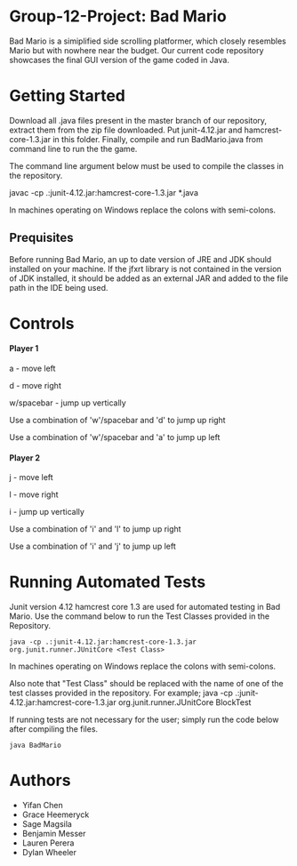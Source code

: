# Group-12-Project: Bad Mario
Bad Mario is a simiplified side scrolling platformer, which closely resembles Mario but with nowhere near the budget. Our current code repository showcases the final GUI version of the game coded in Java. 

# Getting Started
Download all .java files present in the master branch of our repository, extract them from the zip file downloaded. Put junit-4.12.jar and hamcrest-core-1.3.jar in this folder. Finally, compile and run BadMario.java from command line to run the the game.

The command line argument below must be used to compile the classes in the repository. 

 javac -cp .:junit-4.12.jar:hamcrest-core-1.3.jar *.java
 
In machines operating on Windows replace the colons with semi-colons.

## Prequisites 
Before running Bad Mario, an up to date version of JRE and JDK should installed on your machine. If the jfxrt library is not contained in the version of JDK installed, it should be added as an external JAR and added to the file path in the IDE being used. 

# Controls


#### Player 1


a - move left


d - move right


w/spacebar - jump up vertically


Use a combination of 'w'/spacebar and 'd' to jump up right


Use a combination of 'w'/spacebar and 'a' to jump up left


#### Player 2


j - move left


l - move right


i - jump up vertically


Use a combination of 'i' and 'l' to jump up right


Use a combination of 'i' and 'j' to jump up left


# Running Automated Tests

Junit version 4.12 hamcrest core 1.3 are used for automated testing in Bad Mario. Use the command below to run the Test Classes provided in the Repository.

    java -cp .:junit-4.12.jar:hamcrest-core-1.3.jar org.junit.runner.JUnitCore <Test Class>

In machines operating on Windows replace the colons with semi-colons.


Also note that "Test Class" should be replaced with the name of one of the test classes provided in the repository. For example; java -cp .:junit-4.12.jar:hamcrest-core-1.3.jar org.junit.runner.JUnitCore BlockTest 


If running tests are not necessary for the user; simply run the code below after compiling the files. 
     
    java BadMario 

# Authors
- Yifan Chen
- Grace Heemeryck
- Sage Magsila
- Benjamin Messer
- Lauren Perera
- Dylan Wheeler
